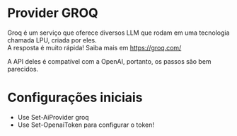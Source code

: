 ﻿# Provider GROQ

Groq é um serviço que oferece diversos LLM que rodam em uma tecnologia chamada LPU, criada por eles.  
A resposta é muito rápida!
Saiba mais em https://groq.com/  

A API deles é compatível com a OpenAI, portanto, os passos são bem parecidos.

# Configurações iniciais 

* Use Set-AiProvider groq
* Use Set-OpenaiToken para configurar o token!